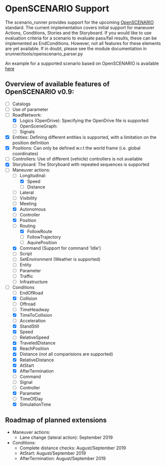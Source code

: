 # OpenSCENARIO Support

The scenario_runner provides support for the upcoming [OpenSCENARIO](http://www.openscenario.org/) standard.
The current implementation covers initial support for maneuver Actions, Conditions, Stories and the Storyboard.
If you would like to use evaluation criteria for a scenario to evaluate pass/fail results, these can be implemented
as EndConditions. However, not all features for these elements are yet available. If in doubt, please see the
module documentation in srunner/tools/openscenario_parser.py

An example for a supported scenario based on OpenSCENARIO is available [here](../srunner/examples/FollowLeadingVehicle.xosc)


## Overview of available features of OpenSCENARIO v0.9:
- [ ] Catalogs
- [ ] Use of parameter
- [ ] RoadNetwork:
    * [x] Logics (OpenDrive): Specifying the OpenDrive file is supported
    * [ ] OpenSceneGraph:
    * [ ] Signals
- [x] Entities: Defining different entities is supported, with a limitation on the position definition
- [x] Positions: Can only be defined w.r.t the world frame (i.e. global coordinates)
- [ ] Controllers: Use of different (vehicle) controllers is not available
- [x] Storyboard: The Storyboard with repeated sequences is supported
- [ ] Maneuver actions:
    * [ ] Longitudinal:
       * [x] Speed
       * [ ] Distance 
    * [ ] Lateral
    * [ ] Visibility
    * [ ] Meeting
    * [x] Autonomous
    * [ ] Controller
    * [x] Position
    * [ ] Routing
       * [x] FollowRoute
       * [ ] FollowTrajectory
       * [ ] AquirePosition
    * [x] Command (Support for command 'Idle')
    * [ ] Script
    * [ ] SetEnvironment (Weather is supported)
    * [ ] Entity
    * [ ] Parameter
    * [ ] Traffic
    * [ ] Infrastructure
- [ ] Conditions
    * [ ] EndOfRoad 
    * [x] Collision
    * [ ] Offroad
    * [ ] TimeHeadway
    * [x] TimeToCollision
    * [ ] Acceleration 
    * [x] StandStill
    * [x] Speed
    * [ ] RelativeSpeed
    * [x] TraveledDistance
    * [x] ReachPosition
    * [x] Distance (not all comparisions are supported)
    * [x] RelativeDistance 
    * [x] AtStart 
    * [x] AfterTermination
    * [ ] Command
    * [ ] Signal
    * [ ] Controller
    * [x] Parameter
    * [ ] TimeOfDay
    * [x] SimulationTime

## Roadmap of planned extensions

- Maneuver actions:
  * Lane change (lateral action): September 2019
- Conditions:
  * Complete distance checks: August/September 2019
  * AtStart: August/September 2019
  * AfterTermination: August/September 2019
